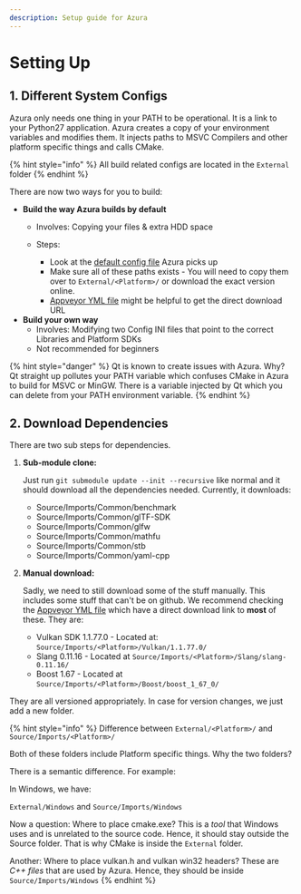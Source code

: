 ```yaml
---
description: Setup guide for Azura
---
```


# Setting Up

## 1. Different System Configs

Azura only needs one thing in your PATH to be operational. It is a link to your Python27 application. Azura creates a copy of your environment variables and modifies them. It injects paths to MSVC Compilers and other platform specific things and calls CMake.

{% hint style="info" %}
All build related configs are located in the `External` folder
{% endhint %}

There are now two ways for you to build:

* **Build the way Azura builds by default**
  * Involves: Copying your files & extra HDD space
  * Steps:

    * Look at the [default config file](https://github.com/vasumahesh1/azura/blob/master/External/Config.ini) Azura picks up
    * Make sure all of these paths exists - You will need to copy them over to `External/<Platform>/` or download the exact version online.
    * [Appveyor YML file](https://github.com/vasumahesh1/azura/blob/master/appveyor.yml) might be helpful to get the direct download URL
* **Build your own way**
  * Involves: Modifying two Config INI files that point to the correct Libraries and Platform SDKs
  * Not recommended for beginners

{% hint style="danger" %}
Qt is known to create issues with Azura. Why? Qt straight up pollutes your PATH variable which confuses CMake in Azura to build for MSVC or MinGW. There is a variable injected by Qt which you can delete from your PATH environment variable.
{% endhint %}

## 2. Download Dependencies

There are two sub steps for dependencies.

1. **Sub-module clone:**

   Just run `git submodule update --init --recursive` like normal and it should download all the dependencies needed. Currently, it downloads:

   * Source/Imports/Common/benchmark
   * Source/Imports/Common/glTF-SDK
   * Source/Imports/Common/glfw
   * Source/Imports/Common/mathfu
   * Source/Imports/Common/stb
   * Source/Imports/Common/yaml-cpp

2. **Manual download:**

   Sadly, we need to still download some of the stuff manually. This includes some stuff that can't be on github. We recommend checking the [Appveyor YML file](https://github.com/vasumahesh1/azura/blob/master/appveyor.yml) which have a direct download link to **most** of these. They are:

   * Vulkan SDK 1.1.77.0 - Located at: `Source/Imports/<Platform>/Vulkan/1.1.77.0/`
   * Slang 0.11.16 - Located at `Source/Imports/<Platform>/Slang/slang-0.11.16/`
   * Boost 1.67 - Located at `Source/Imports/<Platform>/Boost/boost_1_67_0/`

They are all versioned appropriately. In case for version changes, we just add a new folder.

{% hint style="info" %}
Difference between `External/<Platform>/` and `Source/Imports/<Platform>/`

Both of these folders include Platform specific things. Why the two folders?

There is a semantic difference. For example:

In Windows, we have:

`External/Windows` and `Source/Imports/Windows`

Now a question: Where to place cmake.exe? This is a _tool_ that Windows uses and is unrelated to the source code. Hence, it should stay outside the Source folder. That is why CMake is inside the `External` folder.

Another: Where to place vulkan.h and vulkan win32 headers? These are _C++ files_ that are used by Azura. Hence, they should be inside `Source/Imports/Windows`
{% endhint %}



